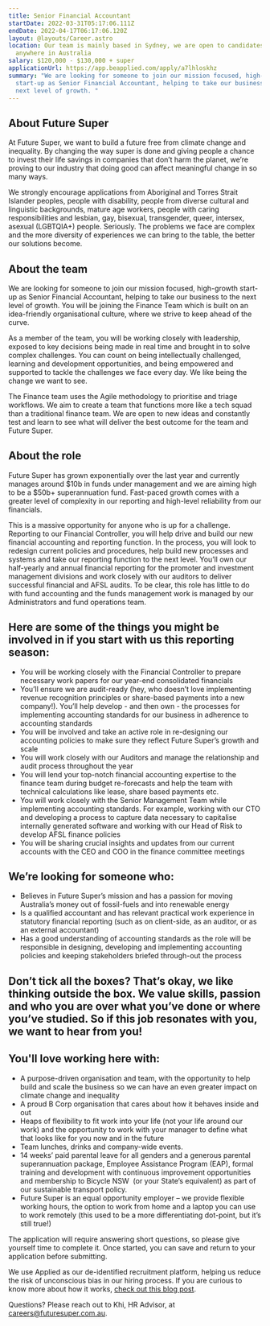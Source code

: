 ```yaml
---
title: Senior Financial Accountant
startDate: 2022-03-31T05:17:06.111Z
endDate: 2022-04-17T06:17:06.120Z
layout: @layouts/Career.astro
location: Our team is mainly based in Sydney, we are open to candidates from
  anywhere in Australia
salary: $120,000 - $130,000 + super
applicationUrl: https://app.beapplied.com/apply/a7lhloskhz
summary: "We are looking for someone to join our mission focused, high-growth
  start-up as Senior Financial Accountant, helping to take our business to the
  next level of growth. "
---
```


## About Future Super

At Future Super, we want to build a future free from climate change and inequality. By changing the way super is done and giving people a chance to invest their life savings in companies that don’t harm the planet, we’re proving to our industry that doing good can affect meaningful change in so many ways.

We strongly encourage applications from Aboriginal and Torres Strait Islander peoples, people with disability, people from diverse cultural and linguistic backgrounds, mature age workers, people with caring responsibilities and lesbian, gay, bisexual, transgender, queer, intersex, asexual (LGBTQIA+) people. Seriously. The problems we face are complex and the more diversity of experiences we can bring to the table, the better our solutions become.

## About the team

We are looking for someone to join our mission focused, high-growth start-up as Senior Financial Accountant, helping to take our business to the next level of growth. You will be joining the Finance Team which is built on an idea-friendly organisational culture, where we strive to keep ahead of the curve.

As a member of the team, you will be working closely with leadership, exposed to key decisions being made in real time and brought in to solve complex challenges. You can count on being intellectually challenged, learning and development opportunities, and being empowered and supported to tackle the challenges we face every day. We like being the change we want to see.

The Finance team uses the Agile methodology to prioritise and triage workflows. We aim to create a team that functions more like a tech squad than a traditional finance team. We are open to new ideas and constantly test and learn to see what will deliver the best outcome for the team and Future Super.

## About the role

Future Super has grown exponentially over the last year and currently manages around $10b in funds under management and we are aiming high to be a $50b+ superannuation fund. Fast-paced growth comes with a greater level of complexity in our reporting and high-level reliability from our financials.

This is a massive opportunity for anyone who is up for a challenge. Reporting to our Financial Controller, you will help drive and build our new financial accounting and reporting function. In the process, you will look to redesign current policies and procedures, help build new processes and systems and take our reporting function to the next level. You’ll own our half-yearly and annual financial reporting for the promoter and investment management divisions and work closely with our auditors to deliver successful financial and AFSL audits. To be clear, this role has little to do with fund accounting and the funds management work is managed by our Administrators and fund operations team.

## Here are some of the things you might be involved in if you start with us this reporting season:

- You will be working closely with the Financial Controller to prepare necessary work papers for our year-end consolidated financials
- You’ll ensure we are audit-ready (hey, who doesn’t love implementing revenue recognition principles or share-based payments into a new company!). You’ll help develop - and then own - the processes for implementing accounting standards for our business in adherence to accounting standards
- You will be involved and take an active role in re-designing our accounting policies to make sure they reflect Future Super’s growth and scale
- You will work closely with our Auditors and manage the relationship and audit process throughout the year
- You will lend your top-notch financial accounting expertise to the finance team during budget re-forecasts and help the team with technical calculations like lease, share based payments etc.
- You will work closely with the Senior Management Team while implementing accounting standards. For example, working with our CTO and developing a process to capture data necessary to capitalise internally generated software and working with our Head of Risk to develop AFSL finance policies
- You will be sharing crucial insights and updates from our current accounts with the CEO and COO in the finance committee meetings

## We’re looking for someone who:

- Believes in Future Super’s mission and has a passion for moving Australia’s money out of fossil-fuels and into renewable energy
- Is a qualified accountant and has relevant practical work experience in statutory financial reporting (such as on client-side, as an auditor, or as an external accountant)
- Has a good understanding of accounting standards as the role will be responsible in designing, developing and implementing accounting policies and keeping stakeholders briefed through-out the process

## Don’t tick all the boxes? That’s okay, we like thinking outside the box. We value skills, passion and who you are over what you’ve done or where you’ve studied. So if this job resonates with you, we want to hear from you!

## You'll love working here with:

- A purpose-driven organisation and team, with the opportunity to help build and scale the business so we can have an even greater impact on climate change and inequality
- A proud B Corp organisation that cares about how it behaves inside and out
- Heaps of flexibility to fit work into your life (not your life around our work) and the opportunity to work with your manager to define what that looks like for you now and in the future
- Team lunches, drinks and company-wide events.
- 14 weeks’ paid parental leave for all genders and a generous parental superannuation package, Employee Assistance Program (EAP), formal training and development with continuous improvement opportunities and membership to Bicycle NSW  (or your State’s equivalent) as part of our sustainable transport policy.
- Future Super is an equal opportunity employer – we provide flexible working hours, the option to work from home and a laptop you can use to work remotely (this used to be a more differentiating dot-point, but it’s still true!)

The application will require answering short questions, so please give yourself time to complete it. Once started, you can save and return to your application before submitting.

We use Applied as our de-identified recruitment platform, helping us reduce the risk of unconscious bias in our hiring process. If you are curious to know more about how it works, [check out this blog post](https://www.linkedin.com/pulse/how-de-identified-recruitment-improving-diversity-our-veronica/?trackingId=0MnwcX%2BBRQSOTl0oogaIbA%3D%3D).

Questions? Please reach out to Khi, HR Advisor, at careers@futuresuper.com.au.
